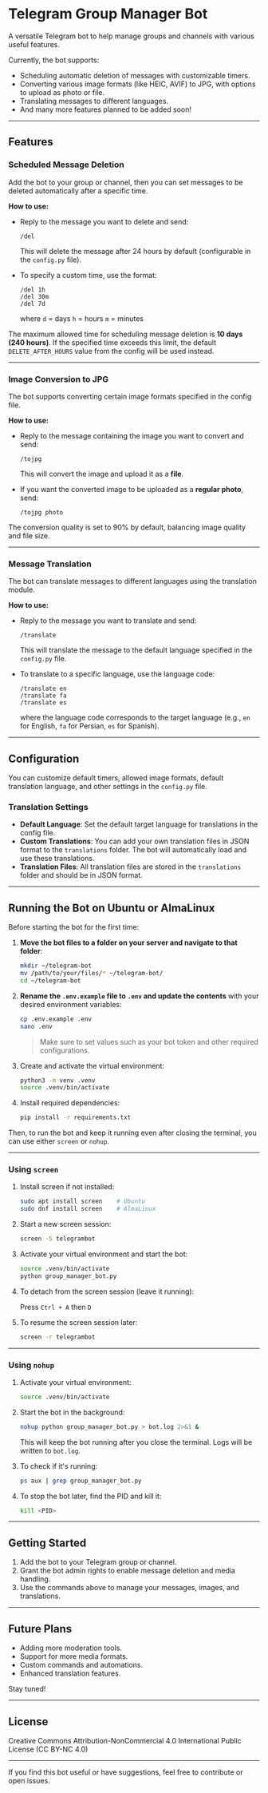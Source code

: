 # Telegram Group Manager Bot

A versatile Telegram bot to help manage groups and channels with various useful features.

Currently, the bot supports:

* Scheduling automatic deletion of messages with customizable timers.
* Converting various image formats (like HEIC, AVIF) to JPG, with options to upload as photo or file.
* Translating messages to different languages.
* And many more features planned to be added soon!

---

## Features

### Scheduled Message Deletion

Add the bot to your group or channel, then you can set messages to be deleted automatically after a specific time.

**How to use:**

* Reply to the message you want to delete and send:

  ```
  /del
  ```

  This will delete the message after 24 hours by default (configurable in the `config.py` file).

* To specify a custom time, use the format:

  ```
  /del 1h
  /del 30m
  /del 7d
  ```

  where
  `d` = days
  `h` = hours
  `m` = minutes

The maximum allowed time for scheduling message deletion is **10 days (240 hours)**. If the specified time exceeds this limit, the default `DELETE_AFTER_HOURS` value from the config will be used instead.

---

### Image Conversion to JPG

The bot supports converting certain image formats specified in the config file.

**How to use:**

* Reply to the message containing the image you want to convert and send:

  ```
  /tojpg
  ```

  This will convert the image and upload it as a **file**.

* If you want the converted image to be uploaded as a **regular photo**, send:

  ```
  /tojpg photo
  ```

The conversion quality is set to 90% by default, balancing image quality and file size.

---

### Message Translation

The bot can translate messages to different languages using the translation module.

**How to use:**

* Reply to the message you want to translate and send:

  ```
  /translate
  ```

  This will translate the message to the default language specified in the `config.py` file.

* To translate to a specific language, use the language code:

  ```
  /translate en
  /translate fa
  /translate es
  ```

  where the language code corresponds to the target language (e.g., `en` for English, `fa` for Persian, `es` for Spanish).

---

## Configuration

You can customize default timers, allowed image formats, default translation language, and other settings in the `config.py` file.

### Translation Settings

* **Default Language**: Set the default target language for translations in the config file.
* **Custom Translations**: You can add your own translation files in JSON format to the `translations` folder. The bot will automatically load and use these translations.
* **Translation Files**: All translation files are stored in the `translations` folder and should be in JSON format.

---

## Running the Bot on Ubuntu or AlmaLinux

Before starting the bot for the first time:

1. **Move the bot files to a folder on your server and navigate to that folder**:

   ```bash
   mkdir ~/telegram-bot
   mv /path/to/your/files/* ~/telegram-bot/
   cd ~/telegram-bot
   ```

2. **Rename the `.env.example` file to `.env` and update the contents** with your desired environment variables:

   ```bash
   cp .env.example .env
   nano .env
   ```

   > Make sure to set values such as your bot token and other required configurations.

3. Create and activate the virtual environment:

   ```bash
   python3 -m venv .venv
   source .venv/bin/activate
   ```

4. Install required dependencies:

   ```bash
   pip install -r requirements.txt
   ```

Then, to run the bot and keep it running even after closing the terminal, you can use either `screen` or `nohup`.

---

### Using `screen`

1. Install screen if not installed:

   ```bash
   sudo apt install screen    # Ubuntu
   sudo dnf install screen    # AlmaLinux
   ```

2. Start a new screen session:

   ```bash
   screen -S telegrambot
   ```

3. Activate your virtual environment and start the bot:

   ```bash
   source .venv/bin/activate
   python group_manager_bot.py
   ```

4. To detach from the screen session (leave it running):

   Press `Ctrl + A` then `D`

5. To resume the screen session later:

   ```bash
   screen -r telegrambot
   ```

---

### Using `nohup`

1. Activate your virtual environment:

   ```bash
   source .venv/bin/activate
   ```

2. Start the bot in the background:

   ```bash
   nohup python group_manager_bot.py > bot.log 2>&1 &
   ```

   This will keep the bot running after you close the terminal. Logs will be written to `bot.log`.

3. To check if it's running:

   ```bash
   ps aux | grep group_manager_bot.py
   ```

4. To stop the bot later, find the PID and kill it:

   ```bash
   kill <PID>
   ```

---

## Getting Started

1. Add the bot to your Telegram group or channel.
2. Grant the bot admin rights to enable message deletion and media handling.
3. Use the commands above to manage your messages, images, and translations.

---

## Future Plans

* Adding more moderation tools.
* Support for more media formats.
* Custom commands and automations.
* Enhanced translation features.

Stay tuned!

---

## License

Creative Commons Attribution-NonCommercial 4.0 International Public License (CC BY-NC 4.0)

---

If you find this bot useful or have suggestions, feel free to contribute or open issues.